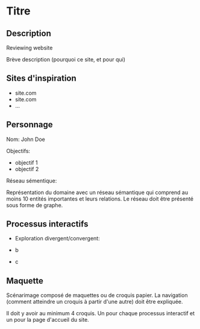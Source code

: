 # Titre

## Description

Reviewing website

Brève description (pourquoi ce site, et pour qui)

## Sites d'inspiration

- site.com
- site.com
- ...

## Personnage

Nom: John Doe

Objectifs:
- objectif 1
- objectif 2

Réseau sémentique:

Représentation du domaine avec un réseau sémantique qui comprend au moins 10
entités importantes et leurs relations. Le réseau doit être présenté sous forme de
graphe.

## Processus interactifs

- Exploration divergent/convergent:

- b

- c

## Maquette

Scénarimage composé de maquettes ou de croquis papier. La navigation (comment
atteindre un croquis à partir d'une autre) doit être expliquée.

Il doit y avoir au minimum 4 croquis. Un pour chaque processus interactif et un pour
la page d'accueil du site.


